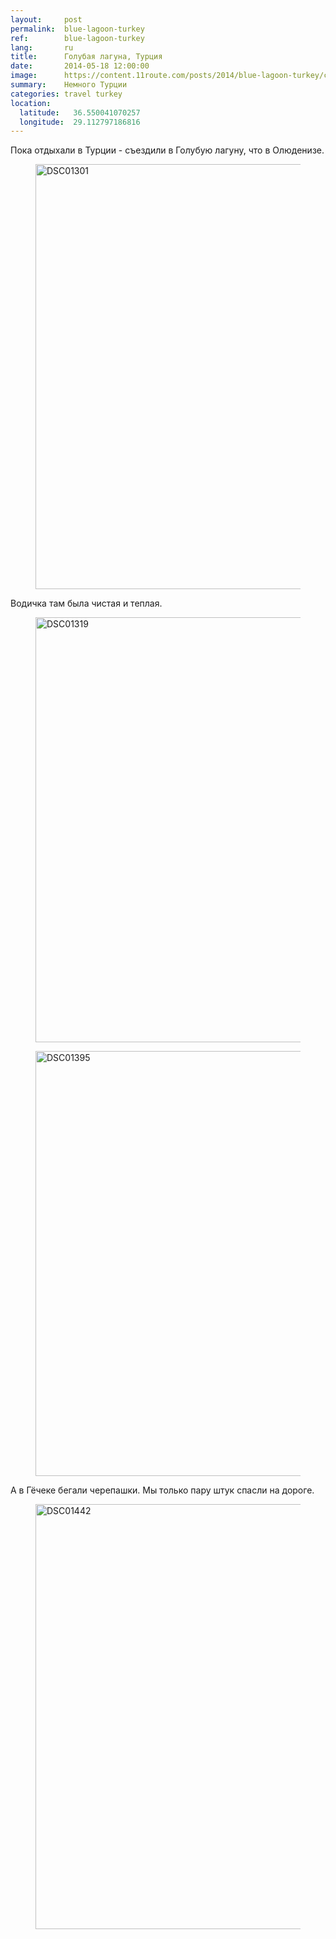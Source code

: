 ```yaml
---
layout:     post
permalink:  blue-lagoon-turkey
ref:        blue-lagoon-turkey
lang:       ru
title:      Голубая лагуна, Турция
date:       2014-05-18 12:00:00
image:      https://content.11route.com/posts/2014/blue-lagoon-turkey/cover.jpg
summary:    Немного Турции
categories: travel turkey
location:
  latitude:   36.550041070257
  longitude:  29.112797186816
---
```


Пока отдыхали в Турции - съездили в Голубую лагуну, что в Олюденизе.

<figure itemprop="associatedMedia" itemscope itemtype="http://schema.org/ImageObject">
  <a href="https://content.11route.com/posts/2014/blue-lagoon-turkey/14228254788_79c81fc79b_o.jpg" itemprop="contentUrl" data-size="4912x3264">
    <img src="/images/bg.png" data-src="https://content.11route.com/posts/2014/blue-lagoon-turkey/14228254788_f38327b727_b.jpg" width="1024" height="680" itemprop="thumbnail" alt="DSC01301" />
  </a>
</figure>


Водичка там была чистая и теплая.

<figure itemprop="associatedMedia" itemscope itemtype="http://schema.org/ImageObject">
  <a href="https://content.11route.com/posts/2014/blue-lagoon-turkey/14391734696_e88be8811d_o.jpg" itemprop="contentUrl" data-size="4912x3264">
    <img src="/images/bg.png" data-src="https://content.11route.com/posts/2014/blue-lagoon-turkey/14391734696_c8779c1d75_b.jpg" width="1024" height="680" itemprop="thumbnail" alt="DSC01319" />
  </a>
</figure>

<figure itemprop="associatedMedia" itemscope itemtype="http://schema.org/ImageObject">
  <a href="https://content.11route.com/posts/2014/blue-lagoon-turkey/14228250788_44a56f7436_o.jpg" itemprop="contentUrl" data-size="4912x3264">
    <img src="/images/bg.png" data-src="https://content.11route.com/posts/2014/blue-lagoon-turkey/14228250788_946436f81f_b.jpg" width="1024" height="680" itemprop="thumbnail" alt="DSC01395" />
  </a>
</figure>


А в Гёчеке бегали черепашки. Мы только пару штук спасли на дороге.

<figure itemprop="associatedMedia" itemscope itemtype="http://schema.org/ImageObject">
  <a href="https://content.11route.com/posts/2014/blue-lagoon-turkey/14391729136_d7f5a97255_o.jpg" itemprop="contentUrl" data-size="4912x3264">
    <img src="/images/bg.png" data-src="https://content.11route.com/posts/2014/blue-lagoon-turkey/14391729136_2f89a81fc1_b.jpg" width="1024" height="680" itemprop="thumbnail" alt="DSC01442" />
  </a>
</figure>

